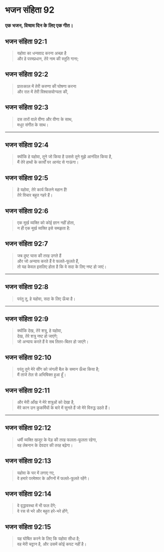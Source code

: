 # भजन संहिता 92

### एक भजन, विश्राम दिन के लिए एक गीत।

## भजन संहिता 92:1

> यहोवा का धन्यवाद करना अच्छा है  
> और हे परमप्रधान, तेरे नाम की स्तुति गाना;

## भजन संहिता 92:2

> प्रातःकाल में तेरी करुणा की घोषणा करना  
> और रात में तेरी विश्वासयोग्यता की,

## भजन संहिता 92:3

> दस तारों वाले वीणा और वीणा के साथ,  
> मधुर संगीत के साथ।

---

## भजन संहिता 92:4

> क्योंकि हे यहोवा, तूने जो किया है उससे तूने मुझे आनंदित किया है,  
> मैं तेरे हाथों के कार्यों पर आनंद से गाऊंगा।

## भजन संहिता 92:5

> हे यहोवा, तेरे कार्य कितने महान हैं!  
> तेरे विचार बहुत गहरे हैं।

## भजन संहिता 92:6

> एक मूर्ख व्यक्ति को कोई ज्ञान नहीं होता,  
> न ही एक मूर्ख व्यक्ति इसे समझता है:

## भजन संहिता 92:7

> जब दुष्ट घास की तरह उगते हैं  
> और जो अन्याय करते हैं वे फलते-फूलते हैं,  
> तो यह केवल इसलिए होता है कि वे सदा के लिए नष्ट हो जाएं।

---

## भजन संहिता 92:8

> परंतु तू, हे यहोवा, सदा के लिए ऊँचा है।

---

## भजन संहिता 92:9

> क्योंकि देख, तेरे शत्रु, हे यहोवा,  
> देख, तेरे शत्रु नष्ट हो जाएंगे;  
> जो अन्याय करते हैं वे सब तितर-बितर हो जाएंगे।

## भजन संहिता 92:10

> परंतु तूने मेरे सींग को जंगली बैल के समान ऊँचा किया है;  
> मैं ताजे तेल से अभिषिक्त हुआ हूँ।

## भजन संहिता 92:11

> और मेरी आँख ने मेरे शत्रुओं को देखा है,  
> मेरे कान उन कुकर्मियों के बारे में सुनते हैं जो मेरे विरुद्ध उठते हैं।

---

## भजन संहिता 92:12

> धर्मी व्यक्ति खजूर के पेड़ की तरह फलता-फूलता रहेगा,  
> वह लेबनान के देवदार की तरह बढ़ेगा।

## भजन संहिता 92:13

> यहोवा के घर में लगाए गए,  
> वे हमारे परमेश्वर के आँगनों में फलते-फूलते रहेंगे।

## भजन संहिता 92:14

> वे वृद्धावस्था में भी फल देंगे;  
> वे रस से भरे और बहुत हरे-भरे होंगे,

## भजन संहिता 92:15

> यह घोषित करने के लिए कि यहोवा सीधा है;  
> वह मेरी चट्टान है, और उसमें कोई कपट नहीं है।
